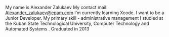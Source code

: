 My name is Alexander Zalukaev
My contact mail: Alexander_zalukaev@epam.com
I’m currently learning Xcode. I want to be a Junior Developer.
My primary skill - administrative management
I studied at the Kuban State Technological University, Computer Technology and Automated Systems . Graduated in 2013